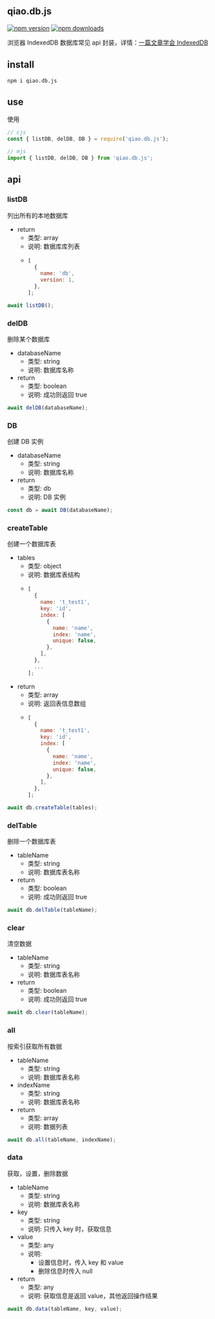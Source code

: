 ## qiao.db.js

[![npm version](https://img.shields.io/npm/v/qiao.db.js.svg?style=flat-square)](https://www.npmjs.org/package/qiao.db.js)
[![npm downloads](https://img.shields.io/npm/dm/qiao.db.js.svg?style=flat-square)](https://npm-stat.com/charts.html?package=qiao.db.js)

浏览器 IndexedDB 数据库常见 api 封装，详情：[一篇文章学会 IndexedDB](https://blog.vincentqiao.com/indexeddb)

## install

```shell
npm i qiao.db.js
```

## use

使用

```javascript
// cjs
const { listDB, delDB, DB } = require('qiao.db.js');

// mjs
import { listDB, delDB, DB } from 'qiao.db.js';
```

## api

### listDB

列出所有的本地数据库

- return
  - 类型: array
  - 说明: 数据库库列表
  - ```javascript
    [
      {
        name: 'db',
        version: 1,
      },
    ];
    ```

```javascript
await listDB();
```

### delDB

删除某个数据库

- databaseName
  - 类型: string
  - 说明: 数据库名称
- return
  - 类型: boolean
  - 说明: 成功则返回 true

```javascript
await delDB(databaseName);
```

### DB

创建 DB 实例

- databaseName
  - 类型: string
  - 说明: 数据库名称
- return
  - 类型: db
  - 说明: DB 实例

```javascript
const db = await DB(databaseName);
```

### createTable

创建一个数据库表

- tables
  - 类型: object
  - 说明: 数据库表结构
  - ```javascript
    [
      {
        name: 't_test1',
        key: 'id',
        index: [
          {
            name: 'name',
            index: 'name',
            unique: false,
          },
        ],
      },
      ...
    ];
    ```
- return
  - 类型: array
  - 说明: 返回表信息数组
  - ```javascript
    [
      {
        name: 't_test1',
        key: 'id',
        index: [
          {
            name: 'name',
            index: 'name',
            unique: false,
          },
        ],
      },
    ];
    ```

```javascript
await db.createTable(tables);
```

### delTable

删除一个数据库表

- tableName
  - 类型: string
  - 说明: 数据库表名称
- return
  - 类型: boolean
  - 说明: 成功则返回 true

```javascript
await db.delTable(tableName);
```

### clear

清空数据

- tableName
  - 类型: string
  - 说明: 数据库表名称
- return
  - 类型: boolean
  - 说明: 成功则返回 true

```javascript
await db.clear(tableName);
```

### all

按索引获取所有数据

- tableName
  - 类型: string
  - 说明: 数据库表名称
- indexName
  - 类型: string
  - 说明: 数据库表名称
- return
  - 类型: array
  - 说明: 数据列表

```javascript
await db.all(tableName, indexName);
```

### data

获取，设置，删除数据

- tableName
  - 类型: string
  - 说明: 数据库表名称
- key
  - 类型: string
  - 说明: 只传入 key 时，获取信息
- value
  - 类型: any
  - 说明:
    - 设置信息时，传入 key 和 value
    - 删除信息时传入 null
- return
  - 类型: any
  - 说明: 获取信息是返回 value，其他返回操作结果

```javascript
await db.data(tableName, key, value);
```
